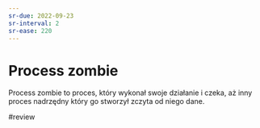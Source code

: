 ```yaml
---
sr-due: 2022-09-23
sr-interval: 2
sr-ease: 220
---
```


# Process zombie
Process zombie to proces, który wykonał swoje działanie i czeka, aż inny proces nadrzędny który go stworzył zczyta od niego dane.

#review